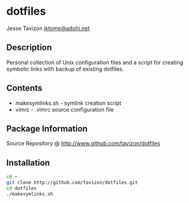 dotfiles
========
Jesse Tavizon <iktome@adohi.net>

Description
-----------
Personal collection of Unix configuration files and a script for creating symbolic links with backup of existing dotfiles.

Contents
--------
* makesymlinks.sh - symlink creation script
* vimrc - .vimrc source configuration file


Package Information
-------------------
Source Repository @ <http://www.github.com/tavizon/dotfiles>

Installation
------------
```bash
cd ~
git clone http://github.com/tavizon/dotfiles.git
cd dotfiles
./makesymlinks.sh
```
